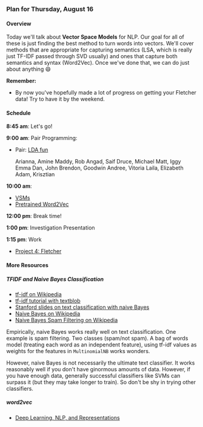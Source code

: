 ### Plan for Thursday, August 16 

#### Overview

Today we'll talk about **Vector Space Models** for NLP.  Our goal for all of these is just finding the best method to turn words into vectors. We'll cover methods that are appropriate for capturing semantics (LSA, which is really just TF-IDF passed through SVD usually) and ones that capture both semantics and syntax (Word2Vec). Once we've done that, we can do just about anything :smile:


**Remember:**
* By now you've hopefully made a lot of progress on getting your Fletcher data! Try to have it by the weekend. 

#### Schedule

**8:45 am**: Let's go!

**9:00 am**: Pair Programming:  
  * Pair: [LDA fun](pair.md)   
  
    Arianna, Amine
    Maddy, Rob
    Angad, Saif
    Druce, Michael
    Matt, Iggy
    Emma
    Dan, John
    Brendon, Goodwin
    Andree, Vitoria
    Laila, Elizabeth
    Adam, Krisztian

**10:00 am**: 
  * [VSMs](VSMs.ipynb) 
  * [Pretrained Word2Vec](Word2Vec_pretrained.ipynb)

**12:00 pm**: Break time!

**1:00 pm**: Investigation Presentation

**1:15 pm**: Work
* [Project 4: Fletcher](/projects/04-fletcher)

#### More Resources
##### TFIDF and Naive Bayes Classification
* [tf-idf on Wikipedia](http://en.wikipedia.org/wiki/Tf%E2%80%93idf)
* [tf-idf tutorial with textblob](http://stevenloria.com/finding-important-words-in-a-document-using-tf-idf/)
* [Stanford slides on text classification with naive Bayes](https://web.stanford.edu/class/cs124/lec/naivebayes.pdf)
* [Naive Bayes on Wikipedia](http://en.wikipedia.org/wiki/Naive_Bayes_classifier)
* [Naive Bayes Spam Filtering on Wikipedia](http://en.wikipedia.org/wiki/Naive_Bayes_spam_filtering)

Empirically, naive Bayes works really well on text classification. One example is spam filtering. Two classes (spam/not spam). A bag of words model (treating each word as an independent feature), using tf-idf values as weights for the features in `MultinomialNB` works wonders.

However, naive Bayes is not necessarily the ultimate text classifier. It works reasonably well if you don't have ginormous amounts of data. However, if you have enough data, generally successful classifiers like SVMs can surpass it (but they may take longer to train). So don't be shy in trying other classifiers.

##### word2vec
* [Deep Learning, NLP, and Representations](http://colah.github.io/posts/2014-07-NLP-RNNs-Representations/)
